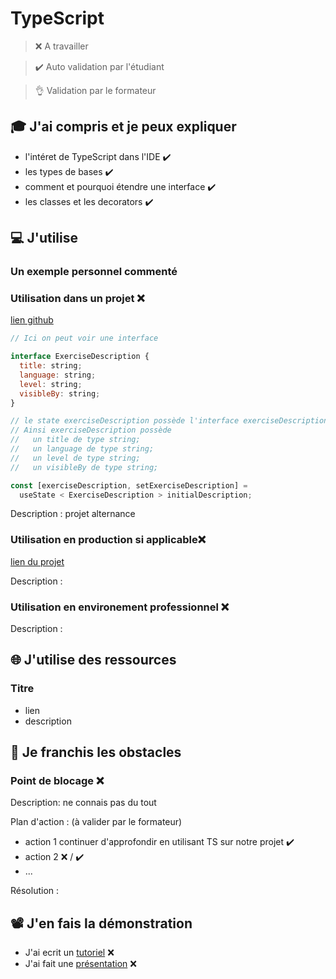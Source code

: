 # TypeScript

> ❌ A travailler

> ✔️ Auto validation par l'étudiant

> 👌 Validation par le formateur

## 🎓 J'ai compris et je peux expliquer

- l'intéret de TypeScript dans l'IDE ✔️
- les types de bases ✔️
- comment et pourquoi étendre une interface ✔️
- les classes et les decorators ✔️

## 💻 J'utilise

### Un exemple personnel commenté

### Utilisation dans un projet ❌

[lien github](https://github.com/WildCodeSchool/2021-04-remote-lyon-general-repo)

```javascript
// Ici on peut voir une interface

interface ExerciseDescription {
  title: string;
  language: string;
  level: string;
  visibleBy: string;
}

// le state exerciseDescription possède l'interface exerciseDescription
// Ainsi exerciseDescription possède
//   un title de type string;
//   un language de type string;
//   un level de type string;
//   un visibleBy de type string;

const [exerciseDescription, setExerciseDescription] =
  useState < ExerciseDescription > initialDescription;
```

Description : projet alternance

### Utilisation en production si applicable❌

[lien du projet](...)

Description :

### Utilisation en environement professionnel ❌

Description :

## 🌐 J'utilise des ressources

### Titre

- lien
- description

## 🚧 Je franchis les obstacles

### Point de blocage ❌

Description: ne connais pas du tout

Plan d'action : (à valider par le formateur)

- action 1 continuer d'approfondir en utilisant TS sur notre projet ✔️
- action 2 ❌ / ✔️
- ...

Résolution :

## 📽️ J'en fais la démonstration

- J'ai ecrit un [tutoriel](...) ❌
- J'ai fait une [présentation](...) ❌
